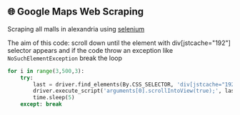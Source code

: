 ## :globe_with_meridians: Google Maps Web Scraping
Scraping all malls in alexandria using [selenium](https://selenium-python.readthedocs.io/)  

The aim of this code: scroll down until the element with div[jstcache="192"] selector appears and if the code throw an exception like `NoSuchElementException` break the loop
``` python
for i in range(3,500,3):
    try:
        last = driver.find_elements(By.CSS_SELECTOR, 'div[jstcache="192"]')
        driver.execute_script('arguments[0].scrollIntoView(true);', last[i])
        time.sleep(5)
    except: break
```
